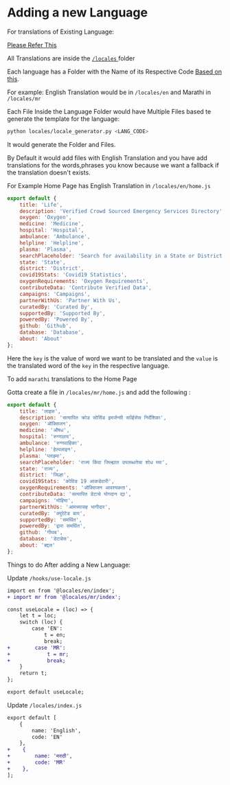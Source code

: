 # Adding a new Language

For translations of Existing Language:

[Please Refer This](https://github.com/coronasafe/life/issues/109)

All Translations are inside the [`/locales` ]()folder

Each language has a Folder with the Name of its Respective Code [Based on this](https://forums.asp.net/t/1250681.aspx?need+locale+code+for+an+Indian+language).

For example: English Translation would be in `/locales/en` and Marathi in `/locales/mr`

Each File Inside the Language Folder would have Multiple Files based te generate the template for the language:

```bash
python locales/locale_generator.py <LANG_CODE>
```

It would generate the Folder and Files.

By Default it would add files with English Translation and you have add translations for the words,phrases you know because we want a fallback if the translation doesn't exists.

For Example Home Page has English Translation in `/locales/en/home.js`

```js
export default {
    title: 'Life',
    description: 'Verified Crowd Sourced Emergency Services Directory',
    oxygen: 'Oxygen',
    medicine: 'Medicine',
    hospital: 'Hospital',
    ambulance: 'Ambulance',
    helpline: 'Helpline',
    plasma: 'Plasma',
    searchPlaceholder: 'Search for availability in a State or District',
    state: 'State',
    district: 'District',
    covid19Stats: 'Covid19 Statistics',
    oxygenRequirements: 'Oxygen Requirements',
    contributeData: 'Contribute Verified Data',
    campaigns: 'Campaigns',
    partnerWithUs: 'Partner With Us',
    curatedBy: 'Curated By',
    supportedBy: 'Supported By',
    poweredBy: 'Powered By',
    github: 'Github',
    database: 'Database',
    about: 'About'
};
```

Here the `key` is the value of word we want to be translated and the `value` is the translated word of the `key` in the respective language.

To add `marathi` translations to the Home Page

Gotta create a file in `/locales/mr/home.js` and add the following :

```js
export default {
    title: 'लाइफ़',
    description: 'सत्यापित क्रोड सोर्सिड इमर्जन्सी सर्व्हिसेस निर्देशिका',
    oxygen: 'ऑक्सिजन',
    medicine: 'औषध',
    hospital: 'रुग्णालय',
    ambulance: 'रुग्णवाहिका',
    helpline: 'हेल्पलाइन',
    plasma: 'प्लाझ्मा',
    searchPlaceholder: 'राज्य किंवा जिल्ह्यात उपलब्धतेचा शोध घ्या',
    state: 'राज्य',
    district: 'जिल्हा',
    covid19Stats: 'कोविड 19 आकडेवारी',
    oxygenRequirements: 'ऑक्सिजन आवश्यकता',
    contributeData: 'सत्यापित डेटाचे योगदान द्या',
    campaigns: 'मोहिमा',
    partnerWithUs: 'आमच्यासह भागीदार',
    curatedBy: 'क्युरेटेड बाय',
    supportedBy: 'समर्थित',
    poweredBy: 'द्वारा समर्थित',
    github: 'गीथब',
    database: 'डेटाबेस',
    about: 'बद्दल'
};
```

Things to do After adding a New Language:

Update `/hooks/use-locale.js`

```diff
import en from '@locales/en/index';
+ import mr from '@locales/mr/index';

const useLocale = (loc) => {
    let t = loc;
    switch (loc) {
        case 'EN':
            t = en;
            break;
+        case 'MR':
+            t = mr;
+            break;
    }
    return t;
};

export default useLocale;

```

Update `/locales/index.js`

```diff
export default [
    {
        name: 'English',
        code: 'EN'
    },
+    {
+        name: 'मराठी',
+        code: 'MR'
+    },
];
```
